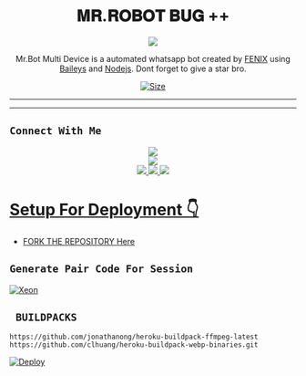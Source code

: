  

<h1 align="center">𝐌𝐑.𝐑𝐎𝐁𝐎𝐓 𝐁𝐔𝐆 ++<br></h1>
<p align="center">
<img src="https://bit.ly/3VuG8af" />
</p>

<p align="center">
Mr.Bot  Multi Device is a automated whatsapp bot created by <a href="https://github.com/BotDevilLozan" target="_blank">FENIX</a> using <a href="https://github.com/adiwajshing/Baileys" target="_blank">Baileys</a> and <a href="https://github.com/nodejs" target="_blank">Nodejs</a>. Dont forget to give a star bro.
</p>

<p align="center">
<a href="https://youtube.com/@fenix_programmer?si=wiTuE9uPy9rCRciq"><img title="Size" src="https://img.shields.io/badge/Tutorial-Video-green"></a>
</p>

------

<p align='center'>
    </p>

-------

## ```Connect With Me```
<p align="center">
<a href="https://youtube.com/@fenix_programmer?si=wiTuE9uPy9rCRciq"><img src="https://img.shields.io/badge/YouTube-ff0000?style=for-the-badge&logo=youtube&logoColor=ff000000&link=https://youtube.com/@fenix_programmer?si=wiTuE9uPy9rCRciq" /><br>
<a href="https://whatsapp.com/channel/0029VaV2xYy72WTw8ERfJE2w"><img src="https://img.shields.io/badge/WhatsApp Channel-25D366?style=for-the-badge&logo=whatsapp&logoColor=white&link=https://whatsapp.com/channel/0029VaV2xYy72WTw8ERfJE2w" /><br>
<a href="https://t.me/fenix_programmer"><img src="https://img.shields.io/badge/Telegram-00FFFF?style=for-the-badge&logo=telegram&logoColor=white" />
<a href="https://t.me/whatsapp_hacks_tool"><img src="https://img.shields.io/badge/WhatsApp Group-25D366?style=for-the-badge&logo=whatsapp&logoColor=white" />
<a href="https://https://github.com/BotDevilLozan/Godfather"><img src="https://img.shields.io/badge/Instagram-A020F0?style=for-the-badge&logo=instagram&logoColor=white" />
</p>

# Setup For Deployment 👇

- FORK THE REPOSITORY [Here](https://github.com/BotDevilLozan/Mr-bot/tree/master/fork)

## `Generate Pair Code For Session`
[![Xeon](https://img.shields.io/badge/Xeon-Pair%20Code%20Generator-Pink?labelColor=Green&style=plastic&logo=Heroku&logoColor=White)](https://replit.com/@2023lastalone/FENIX-PRINTING-COD-FIX-6#main.sh)

## ` BUILDPACKS`

```
https://github.com/jonathanong/heroku-buildpack-ffmpeg-latest
https://github.com/clhuang/heroku-buildpack-webp-binaries.git
```

[![Deploy](https://www.herokucdn.com/deploy/button.svg)](https://heroku.com/deploy?template=https://github.com/BotDevilLozan/Mr-bot/tree/master/)


